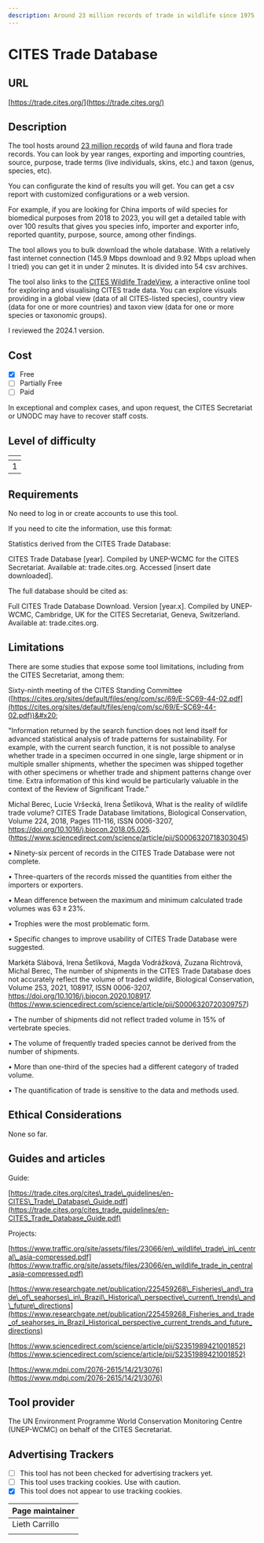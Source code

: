 ```yaml
---
description: Around 23 million records of trade in wildlife since 1975.
---
```


# CITES Trade Database

## URL

[https://trade.cites.org/](https://trade.cites.org/)

## Description

The tool hosts around [23 million records](https://trade.cites.org/cites_trade_guidelines/en-CITES_Trade_Database_Guide.pdf) of wild fauna and flora trade records. You can look by year ranges, exporting and importing countries, source, purpose, trade terms (live individuals, skins, etc.) and taxon (genus, species, etc).

You can configurate the kind of results you will get. You can get a csv report with customized configurations or a web version.&#x20;

For example, if you are looking for China imports of wild species for biomedical purposes from 2018 to 2023, you will get a detailed table with over 100 results that gives you species info, importer and exporter info, reported quantity, purpose, source, among other findings.

The tool allows you to bulk download the whole database. With a relatively fast internet connection (145.9 Mbps download and 9.92 Mbps upload when I tried) you can get it in under 2 minutes. It is divided into 54 csv archives.

The tool also links to the [CITES Wildlife TradeView](https://tradeview.cites.org/en), a interactive online tool for exploring and visualising CITES trade data. You can explore visuals providing in a global view (data of all CITES-listed species), country view (data for one or more countries) and taxon view (data for one or more species or taxonomic groups).

I reviewed the 2024.1 version.

## Cost

* [x] Free
* [ ] Partially Free
* [ ] Paid

In exceptional and complex cases, and upon request, the CITES Secretariat or UNODC may have to recover staff costs.

## Level of difficulty

<table><thead><tr><th data-type="rating" data-max="5"></th></tr></thead><tbody><tr><td>1</td></tr></tbody></table>

## Requirements

No need to log in or create accounts to use this tool.

If you need to cite the information, use this format:

Statistics derived from the CITES Trade Database:

CITES Trade Database \[year]. Compiled by UNEP-WCMC for the CITES Secretariat. Available at: trade.cites.org. Accessed \[insert date downloaded].&#x20;

The full database should be cited as:&#x20;

Full CITES Trade Database Download. Version \[year.x]. Compiled by UNEP-WCMC, Cambridge, UK for the CITES Secretariat, Geneva, Switzerland. Available at: trade.cites.org.

## Limitations

There are some studies that expose some tool limitations, including from the CITES Secretariat, among them:

Sixty-ninth meeting of the CITES Standing Committee ([https://cites.org/sites/default/files/eng/com/sc/69/E-SC69-44-02.pdf](https://cites.org/sites/default/files/eng/com/sc/69/E-SC69-44-02.pdf))&#x20;

"Information returned by the search function does not lend itself for advanced statistical analysis of trade patterns for sustainability. For example, with the current search function, it is not possible to analyse whether trade in a specimen occurred in one single, large shipment or in multiple smaller shipments, whether the specimen was shipped together with other specimens or whether trade and shipment patterns change over time. Extra information of this kind would be particularly valuable in the context of the Review of Significant Trade."

Michal Berec, Lucie Vršecká, Irena Šetlíková, What is the reality of wildlife trade volume? CITES Trade Database limitations, Biological Conservation, Volume 224, 2018, Pages 111-116, ISSN 0006-3207, https://doi.org/10.1016/j.biocon.2018.05.025. (https://www.sciencedirect.com/science/article/pii/S0006320718303045)&#x20;

• Ninety-six percent of records in the CITES Trade Database were not complete.&#x20;

• Three-quarters of the records missed the quantities from either the importers or exporters.&#x20;

• Mean difference between the maximum and minimum calculated trade volumes was 63 ± 23%.&#x20;

• Trophies were the most problematic form.&#x20;

• Specific changes to improve usability of CITES Trade Database were suggested.

Markéta Slábová, Irena Šetlíková, Magda Vodrážková, Zuzana Richtrová, Michal Berec, The number of shipments in the CITES Trade Database does not accurately reflect the volume of traded wildlife, Biological Conservation, Volume 253, 2021, 108917, ISSN 0006-3207, https://doi.org/10.1016/j.biocon.2020.108917. (https://www.sciencedirect.com/science/article/pii/S0006320720309757)&#x20;

• The number of shipments did not reflect traded volume in 15% of vertebrate species.&#x20;

• The volume of frequently traded species cannot be derived from the number of shipments.&#x20;

• More than one-third of the species had a different category of traded volume.&#x20;

• The quantification of trade is sensitive to the data and methods used.

## Ethical Considerations

None so far.

## Guides and articles

Guide:

[https://trade.cites.org/cites\_trade\_guidelines/en-CITES\_Trade\_Database\_Guide.pdf](https://trade.cites.org/cites_trade_guidelines/en-CITES_Trade_Database_Guide.pdf)

Projects:

[https://www.traffic.org/site/assets/files/23066/en\_wildlife\_trade\_in\_central\_asia-compressed.pdf](https://www.traffic.org/site/assets/files/23066/en_wildlife_trade_in_central_asia-compressed.pdf)

[https://www.researchgate.net/publication/225459268\_Fisheries\_and\_trade\_of\_seahorses\_in\_Brazil\_Historical\_perspective\_current\_trends\_and\_future\_directions](https://www.researchgate.net/publication/225459268_Fisheries_and_trade_of_seahorses_in_Brazil_Historical_perspective_current_trends_and_future_directions)

[https://www.sciencedirect.com/science/article/pii/S2351989421001852](https://www.sciencedirect.com/science/article/pii/S2351989421001852)

[https://www.mdpi.com/2076-2615/14/21/3076](https://www.mdpi.com/2076-2615/14/21/3076)

## Tool provider

The UN Environment Programme World Conservation Monitoring Centre (UNEP-WCMC) on behalf of the CITES Secretariat.

## Advertising Trackers

* [ ] This tool has not been checked for advertising trackers yet.
* [ ] This tool uses tracking cookies. Use with caution.
* [x] This tool does not appear to use tracking cookies.

| Page maintainer |
| --------------- |
| Lieth Carrillo  |
|                 |
